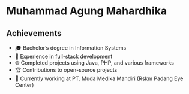 # Muhammad Agung Mahardhika

## Achievements

- 🎓 Bachelor’s degree in Information Systems
- 💼 Experience in full-stack development
- 🌐 Completed projects using Java, PHP, and various frameworks
- 🏆 Contributions to open-source projects
- 🌱 Currently working at PT. Muda Medika Mandiri (Rskm Padang Eye Center)

